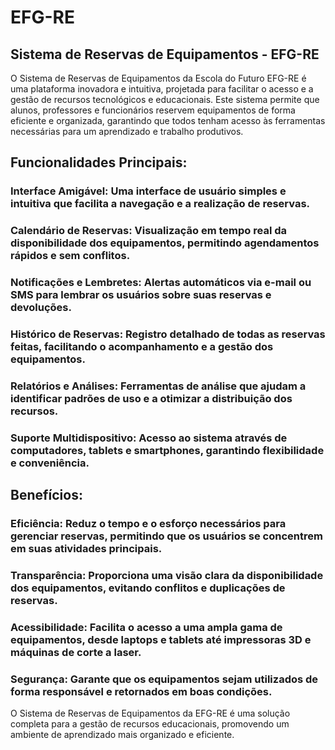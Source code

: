 # EFG-RE

## Sistema de Reservas de Equipamentos - EFG-RE

O Sistema de Reservas de Equipamentos da Escola do Futuro EFG-RE é uma plataforma inovadora e intuitiva, projetada para facilitar o acesso e a gestão de recursos tecnológicos e educacionais. Este sistema permite que alunos, professores e funcionários reservem equipamentos de forma eficiente e organizada, garantindo que todos tenham acesso às ferramentas necessárias para um aprendizado e trabalho produtivos.

## Funcionalidades Principais:
### Interface Amigável: Uma interface de usuário simples e intuitiva que facilita a navegação e a realização de reservas.
### Calendário de Reservas: Visualização em tempo real da disponibilidade dos equipamentos, permitindo agendamentos rápidos e sem conflitos.
### Notificações e Lembretes: Alertas automáticos via e-mail ou SMS para lembrar os usuários sobre suas reservas e devoluções.
### Histórico de Reservas: Registro detalhado de todas as reservas feitas, facilitando o acompanhamento e a gestão dos equipamentos.
### Relatórios e Análises: Ferramentas de análise que ajudam a identificar padrões de uso e a otimizar a distribuição dos recursos.
### Suporte Multidispositivo: Acesso ao sistema através de computadores, tablets e smartphones, garantindo flexibilidade e conveniência.

## Benefícios:
### Eficiência: Reduz o tempo e o esforço necessários para gerenciar reservas, permitindo que os usuários se concentrem em suas atividades principais.
### Transparência: Proporciona uma visão clara da disponibilidade dos equipamentos, evitando conflitos e duplicações de reservas.
### Acessibilidade: Facilita o acesso a uma ampla gama de equipamentos, desde laptops e tablets até impressoras 3D e máquinas de corte a laser.
### Segurança: Garante que os equipamentos sejam utilizados de forma responsável e retornados em boas condições.
O Sistema de Reservas de Equipamentos da EFG-RE é uma solução completa para a gestão de recursos educacionais, promovendo um ambiente de aprendizado mais organizado e eficiente.
